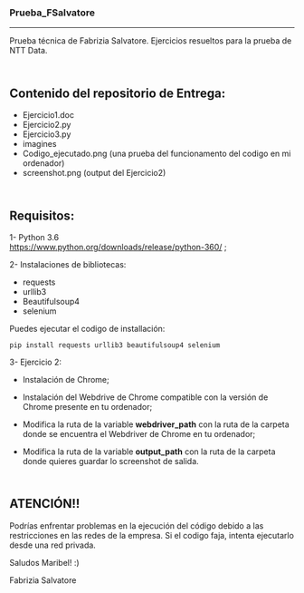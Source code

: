 ### __Prueba_FSalvatore__ 
***            
Prueba técnica de Fabrizia Salvatore. Ejercicios resueltos para la prueba de NTT Data.
   
\
__Contenido del repositorio de Entrega:__   
---             
- Ejercicio1.doc   
- Ejercicio2.py  
- Ejercicio3.py   
- imagines  
- Codigo_ejecutado.png (una prueba del funcionamento del codigo en mi ordenador)  
- screenshot.png (output del Ejercicio2)   

\
__Requisitos:__  
---             
1- Python 3.6  
https://www.python.org/downloads/release/python-360/ ;  
   
2- Instalaciones de bibliotecas:  
- requests   
- urllib3   
- Beautifulsoup4    
- selenium  
  	          
Puedes ejecutar el codigo de installación:   
   
```shell
pip install requests urllib3 beautifulsoup4 selenium
```
        
3- Ejercicio 2:  

- Instalación de Chrome;   
  
- Instalación del Webdrive de Chrome compatible con la versión de Chrome presente en tu ordenador;   
  
- Modifica la ruta de la variable __webdriver_path__ con la ruta de la carpeta donde se encuentra el Webdriver de Chrome en tu ordenador;  
  
- Modifica la ruta de la variable __output_path__ con la ruta de la carpeta donde quieres guardar lo screenshot de salida.  

\
__ATENCIÓN!!__  
---           
Podrías enfrentar problemas en la ejecución del código debido a las restricciones en las redes de la empresa. Si el codigo faja, 
intenta ejecutarlo desde una red privada.   

Saludos Maribel! :)  
  
Fabrizia Salvatore
